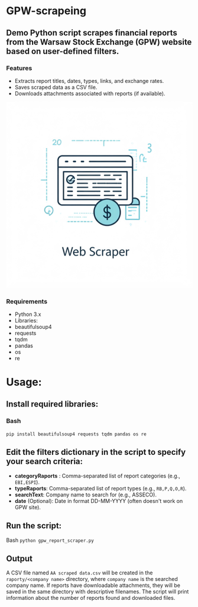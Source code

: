 # GPW-scrapeing
## Demo Python script scrapes financial reports from the Warsaw Stock Exchange (GPW) website based on user-defined filters.

### Features
* Extracts report titles, dates, types, links, and exchange rates.
* Saves scraped data as a CSV file.
* Downloads attachments associated with reports (if available).

![Scraping](images/web%20scraper.jpg)

### Requirements
* Python 3.x
* Libraries:
* beautifulsoup4
* requests
* tqdm
* pandas
* os
* re

# Usage:
## Install required libraries:

###  Bash

`pip install beautifulsoup4 requests tqdm pandas os re`

## Edit the filters dictionary in the script to specify your search criteria:

* **categoryRaports** : Comma-separated list of report categories (e.g., `EBI,ESPI`).
* **typeRaports**: Comma-separated list of report types (e.g., `RB,P,Q,O,R`).
* **searchText**: Company name to search for (e.g., ASSECO).
* **date** (Optional): Date in format DD-MM-YYYY (often doesn't work on GPW site).
## Run the script:

Bash
`python gpw_report_scraper.py`

## Output
A CSV file named `AA scraped data.csv` will be created in the `raporty/<company name>` directory, where `company name` is the searched company name.
If reports have downloadable attachments, they will be saved in the same directory with descriptive filenames.
The script will print information about the number of reports found and downloaded files.